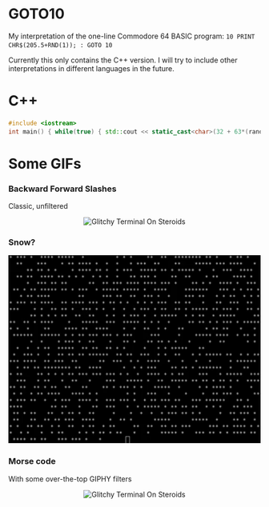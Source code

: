 # GOTO10

My interpretation of the one-line Commodore 64 BASIC program: `10 PRINT CHR$(205.5+RND(1)); : GOTO 10`

Currently this only contains the C++ version. I will try to include other interpretations in different languages in the future.

# C++

``` cpp
#include <iostream> 
int main() { while(true) { std::cout << static_cast<char>(32 + 63*(rand()%2)); } }
```

# Some GIFs

### Backward Forward Slashes

Classic, unfiltered

<p align="center">
  <img src="./gifs/unfilteredBackwardForward.gif" alt="Glitchy Terminal On Steroids" width="550"/>
</p>

### Snow?

<p align="center">
  <img src="./gifs/snow.gif" alt="Glitchy Terminal On Steroids" width="550"/>
</p>

### Morse code

With some over-the-top GIPHY filters

<p align="center">
  <img src="./gifs/terminalOnSteroids.gif" alt="Glitchy Terminal On Steroids" width="550"/>
</p>

